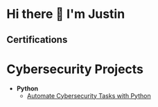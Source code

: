 # Hi there 👋 I'm Justin

## Certifications

# Cybersecurity Projects

- **Python**
  - [Automate Cybersecurity Tasks with Python](https://github.com/JustinRoberg/Update-a-file-through-a-Python-algorithm)

<!-- ## SIEM

### Splunk

### Chronicle

## IDS

### Suricata

## SQL

## Bash and Powershell



<h2>IT Support Projects</h2>

<h2>I'm Currently working on...</h2>

<h3>COMPTIA Security +</h3>
<!--
<a href=https://colab.research.google.com/drive/1wvR-YjOJWJixE_jvZ4YZaLpxLvVBsMsi?usp=sharing>Personal Comptia Security + Study Guide (Ongoing)</a>
<!--
<a href=https://www.coursera.org/professional-certificates/google-it-automation/>Google IT Automation with Python Professional Certificate</a>


<!--
**JustinRoberg/JustinRoberg** is a ✨ _special_ ✨ repository because its `README.md` (this file) appears on your GitHub profile.

Here are some ideas to get you started:

- 🔭 I’m currently working on ...
- 🌱 I’m currently learning ...
- 👯 I’m looking to collaborate on ...
- 🤔 I’m looking for help with ...
- 💬 Ask me about ...
- 📫 How to reach me: ...
- 😄 Pronouns: ...
- ⚡ Fun fact: ...
-->
